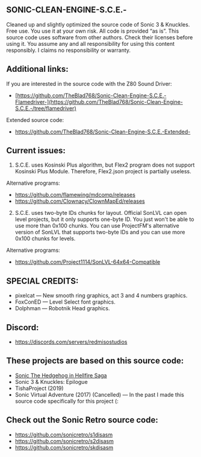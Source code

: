 SONIC-CLEAN-ENGINE-S.C.E.-
---
Cleaned up and slightly optimized the source code of Sonic 3 & Knuckles. Free use. You use it at your own risk. All code is provided “as is”. This source code uses software from other authors. Check their licenses before using it. You assume any and all responsibility for using this content responsibly. I claims no responsibility or warranty.

Additional links:
---

If you are interested in the source code with the Z80 Sound Driver:

- [https://github.com/TheBlad768/Sonic-Clean-Engine-S.C.E.-Flamedriver-](https://github.com/TheBlad768/Sonic-Clean-Engine-S.C.E.-/tree/flamedriver)

Extended source code:

- https://github.com/TheBlad768/Sonic-Clean-Engine-S.C.E.-Extended-

Current issues:
---

1. S.C.E. uses Kosinski Plus algorithm, but Flex2 program does not support Kosinski Plus Module. Therefore, Flex2.json project is partially useless.

Alternative programs:
- https://github.com/flamewing/mdcomp/releases
- https://github.com/Clownacy/ClownMapEd/releases

2. S.C.E. uses two-byte IDs chunks for layout. Official SonLVL can open level projects, but it only supports one-byte ID. You just won't be able to use more than 0x100 chunks.
You can use ProjectFM's alternative version of SonLVL that supports two-byte IDs and you can use more 0x100 chunks for levels.

Alternative programs:
- https://github.com/Project1114/SonLVL-64x64-Compatible

SPECIAL CREDITS:
---

- pixelcat — New smooth ring graphics, act 3 and 4 numbers graphics.
- FoxConED — Level Select font graphics.
- Dolphman — Robotnik Head graphics.

Discord:
---

- https://discords.com/servers/redmisostudios

These projects are based on this source code:
---

- [Sonic The Hedgehog in Hellfire Saga](https://github.com/TheBlad768/Hellfire-Saga-Public-Source)
- Sonic 3 & Knuckles: Epilogue
- TishaProject (2019)
- Sonic Virtual Adventure (2017) (Cancelled) — In the past I made this source code specifically for this project (:

Check out the Sonic Retro source code:
---

- https://github.com/sonicretro/s1disasm
- https://github.com/sonicretro/s2disasm
- https://github.com/sonicretro/skdisasm
